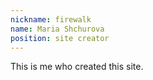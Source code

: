 ```yaml
---
nickname: firewalk
name: Maria Shchurova
position: site creator
---
```

This is me who created this site.
